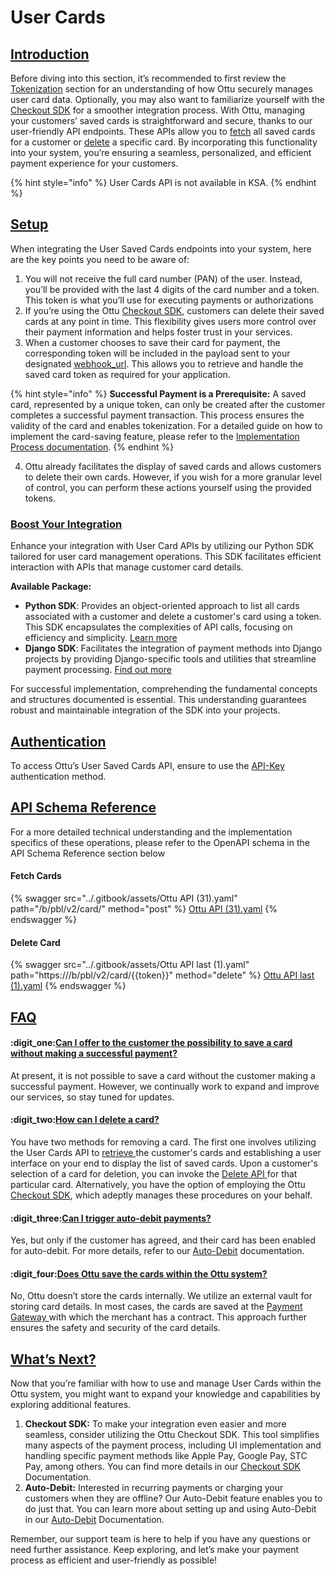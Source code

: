 # User Cards

## [Introduction](user-cards.md#introduction)

Before diving into this section, it’s recommended to first review the [Tokenization](tokenization.md) section for an understanding of how Ottu securely manages user card data. Optionally, you may also want to familiarize yourself with the [Checkout SDK](checkout-sdk/) for a smoother integration process. With Ottu, managing your customers’ saved cards is straightforward and secure, thanks to our user-friendly API endpoints. These APIs allow you to [fetch](user-cards.md#fetch-cards) all saved cards for a customer or [delete](user-cards.md#delete-card) a specific card. By incorporating this functionality into your system, you’re ensuring a seamless, personalized, and efficient payment experience for your customers.

{% hint style="info" %}
User Cards API is not available in KSA.
{% endhint %}

## [Setup](user-cards.md#setup)

When integrating the User Saved Cards endpoints into your system, here are the key points you need to be aware of:

1. You will not receive the full card number (PAN) of the user. Instead, you’ll be provided with the last 4 digits of the card number and a token. This token is what you’ll use for executing payments or authorizations
2. If you’re using the Ottu [Checkout SDK](checkout-sdk/), customers can delete their saved cards at any point in time. This flexibility gives users more control over their payment information and helps foster trust in your services.
3. When a customer chooses to save their card for payment, the corresponding token will be included in the payload sent to your designated [webhook\_url](checkout-api.md#webhook\_url-string-optional). This allows you to retrieve and handle the saved card token as required for your application.

{% hint style="info" %}
**Successful Payment is a Prerequisite:** A saved card, represented by a unique token, can only be created after the customer completes a successful payment transaction. This process ensures the validity of the card and enables tokenization. For a detailed guide on how to implement the card-saving feature, please refer to the [Implementation Process documentation](tokenization.md#implementation).
{% endhint %}

4. Ottu already facilitates the display of saved cards and allows customers to delete their own cards. However, if you wish for a more granular level of control, you can perform these actions yourself using the provided tokens.

### [Boost Your Integration](user-cards.md#boost-your-integration)

Enhance your integration with User Card APIs by utilizing our Python SDK tailored for user card management operations. This SDK facilitates efficient interaction with APIs that manage customer card details.

**Available Package:**

* **Python SDK**: Provides an object-oriented approach to list all cards associated with a customer and delete a customer's card using a token. This SDK encapsulates the complexities of API calls, focusing on efficiency and simplicity. [Learn more](https://github.com/ottuco/ottu-py?tab=readme-ov-file#cards)
* **Django SDK**: Facilitates the integration of payment methods into Django projects by providing Django-specific tools and utilities that streamline payment processing. [Find out more](https://github.com/ottuco/ottu-py?tab=readme-ov-file#django-integration)

For successful implementation, comprehending the fundamental concepts and structures documented is essential. This understanding guarantees robust and maintainable integration of the SDK into your projects.

## [**Authentication**](user-cards.md#authentication)

To access Ottu’s User Saved Cards API, ensure to use the [API-Key](authentication.md#private-key-api-key) authentication method.

## [API Schema Reference](user-cards.md#api-schema-reference)

For a more detailed technical understanding and the implementation specifics of these operations, please refer to the OpenAPI schema in the API Schema Reference section below

#### Fetch Cards

{% swagger src="../.gitbook/assets/Ottu API (31).yaml" path="/b/pbl/v2/card/" method="post" %}
[Ottu API (31).yaml](<../.gitbook/assets/Ottu API (31).yaml>)
{% endswagger %}

#### Delete Card

{% swagger src="../.gitbook/assets/Ottu API last (1).yaml" path="https://<ottu-url>/b/pbl/v2/card/{{token}}" method="delete" %}
[Ottu API last (1).yaml](<../.gitbook/assets/Ottu API last (1).yaml>)
{% endswagger %}

## [FAQ](user-cards.md#faq)

#### :digit\_one:[Can I offer to the customer the possibility to save a card without making a successful payment?](user-cards.md#can-i-offer-to-the-customer-the-possibility-to-save-a-card-without-making-a-successful-payment)

At present, it is not possible to save a card without the customer making a successful payment. However, we continually work to expand and improve our services, so stay tuned for updates.

#### :digit\_two:[How can I delete a card?](user-cards.md#how-can-i-delete-a-card)

You have two methods for removing a card. The first one involves utilizing the User Cards API to [retrieve ](user-cards.md#fetch-cards)the customer's cards and establishing a user interface on your end to display the list of saved cards. Upon a customer's selection of a card for deletion, you can invoke the [Delete API ](user-cards.md#delete-card)for that particular card. Alternatively, you have the option of employing the Ottu [Checkout SDK](checkout-sdk/), which adeptly manages these procedures on your behalf.

#### :digit\_three:[Can I trigger auto-debit payments?](user-cards.md#can-i-trigger-auto-debit-payments)

Yes, but only if the customer has agreed, and their card has been enabled for auto-debit. For more details, refer to our [Auto-Debit](auto-debit.md) documentation.

#### :digit\_four:[Does Ottu save the cards within the Ottu system?](user-cards.md#does-ottu-save-the-cards-within-the-ottu-system)

No, Ottu doesn’t store the cards internally. We utilize an external vault for storing card details. In most cases, the cards are saved at the [Payment Gateway ](../user-guide/payment-gateway.md)with which the merchant has a contract. This approach further ensures the safety and security of the card details.

## [What’s Next?](user-cards.md#whats-next)

Now that you’re familiar with how to use and manage User Cards within the Ottu system, you might want to expand your knowledge and capabilities by exploring additional features.

1. **Checkout SDK:** To make your integration even easier and more seamless, consider utilizing the Ottu Checkout SDK. This tool simplifies many aspects of the payment process, including UI implementation and handling specific payment methods like Apple Pay, Google Pay, STC Pay, among others. You can find more details in our [Checkout SDK](checkout-sdk/) Documentation.
2. **Auto-Debit:** Interested in recurring payments or charging your customers when they are offline? Our Auto-Debit feature enables you to do just that. You can learn more about setting up and using Auto-Debit in our [Auto-Debit](auto-debit.md) Documentation.

Remember, our support team is here to help if you have any questions or need further assistance. Keep exploring, and let’s make your payment process as efficient and user-friendly as possible!
